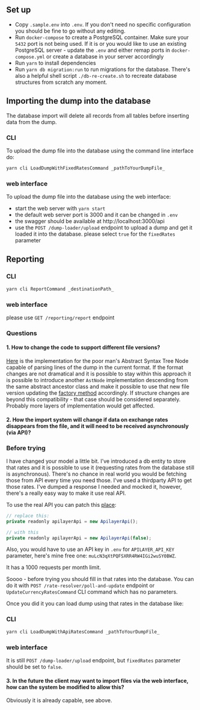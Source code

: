 ## Set up

- Copy `.sample.env` into `.env`. If you don't need no specific configuration you should be fine to go without any editing.
- Run `docker-compose` to create a PostgreSQL container. Make sure your `5432` port is not being used. If it is or you would like to use an existing PostgreSQL server - update the `.env` and either remap ports in `docker-compose.yml` or create a database in your server accordingly
- Run `yarn` to install dependencies
- Run `yarn db migration:run` to run migrations for the database. There's also a helpful shell script `./db-re-create.sh` to recreate database structures from scratch any moment.

## Importing the dump into the database

The database import will delete all records from all tables before inserting data from the dump.

### CLI

To upload the dump file into the database using the command line interface do:

```bash
yarn cli LoadDumpWithFixedRatesCommand _pathToYourDumpFile_
```

### web interface

To upload the dump file into the database using the web interface:
- start the web server with `yarn start`
- the default web server port is 3000 and it can be changed in `.env`
- the swagger should be available at http://localhost:3000/api
- use the `POST /dump-loader/upload` endpoint to upload a dump and get it loaded it into the database. please select `true` for the `fixedRates` parameter

## Reporting
### CLI
```bash
yarn cli ReportCommand _destinationPath_
```

### web interface
please use `GET /reporting/report` endpoint

### Questions

#### 1. How to change the code to support different file versions?

[Here](src/domain/ast-parser/v1/ast-node-v1.ts) is the implementation for the poor man's Abstract Syntax Tree Node capable of parsing lines of the dump in the current format. If the format changes are not dramatical and it is possible to stay within this approach it is possible to introduce another `AstNode` implementation descending from the same abstract ancestor class and make it possible to use that new file version updating the [factory method](src/domain/ast-parser/ast-node-factory.ts) accordingly. If structure changes are beyond this compatibility - that case should be considered separately. Probably more layers of implementation would get affected.

#### 2. How the import system will change if data on exchange rates disappears from the file, and it will need to be received asynchronously (via API)?

### Before trying
I have changed your model a little bit. I've introduced a db entity to store that rates and it is possible to use it (requesting rates from the database still is asynchronous). There's no chance in real world you would be fetching those from API every time you need those. I've used a thirdparty API to get those rates. I've dumped a response I needed and mocked it, however, there's a really easy way to make it use real API.

To use the real API you can patch this [place](src/modules/rate-resolver/rate-resolver.service.ts):
```js
// replace this:
private readonly apilayerApi = new ApilayerApi();

// with this
private readonly apilayerApi = new ApilayerApi(false);
```

Also, you would have to use an API key in `.env` for `APILAYER_API_KEY` parameter, here's mine free one: `muLcN3qXtPQFSXRR4RW4IGi2wuSY0BWZ`.

It has a 1000 requests per month limit.

Soooo - before trying you should fill in that rates into the database. You can do it with `POST /rate-resolver/poll-and-update` endpoint or `UpdateCurrencyRatesCommand` CLI command which has no parameters.

Once you did it you can load dump using that rates in the database like:

### CLI
```bash
yarn cli LoadDumpWithApiRatesCommand _pathToYourDumpFile_
```

### web interface
It is still `POST /dump-loader/upload` endpoint, but `fixedRates` parameter should be set to `false`.


#### 3. In the future the client may want to import files via the web interface, how can the system be modified to allow this?

Obviously it is already capable, see above.


